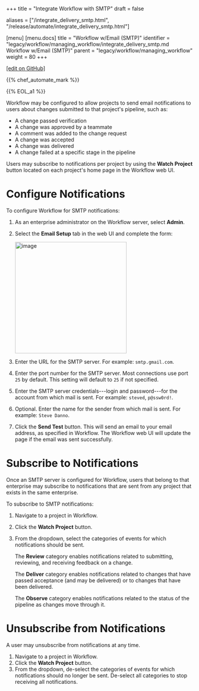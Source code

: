 +++
title = "Integrate Workflow with SMTP"
draft = false

aliases = ["/integrate_delivery_smtp.html", "/release/automate/integrate_delivery_smtp.html"]

[menu]
  [menu.docs]
    title = "Workflow w/Email (SMTP)"
    identifier = "legacy/workflow/managing_workflow/integrate_delivery_smtp.md Workflow w/Email (SMTP)"
    parent = "legacy/workflow/managing_workflow"
    weight = 80
+++    

[\[edit on GitHub\]](https://github.com/chef/chef-web-docs/blob/master/content/integrate_delivery_smtp.md)

<meta name="robots" content="noindex">

{{% chef_automate_mark %}}

{{% EOL_a1 %}}

Workflow may be configured to allow projects to send email notifications
to users about changes submitted to that project's pipeline, such as:

-   A change passed verification
-   A change was approved by a teammate
-   A comment was added to the change request
-   A change was accepted
-   A change was delivered
-   A change failed at a specific stage in the pipeline

Users may subscribe to notifications per project by using the **Watch
Project** button located on each project's home page in the Workflow web
UI.

Configure Notifications
=======================

To configure Workflow for SMTP notifications:

1.  As an enterprise administrator on the Workflow server, select
    **Admin**.

2.  Select the **Email Setup** tab in the web UI and complete the form:

    <img src="/images/delivery_integrate_smtp.svg" class="align-left" width="300" alt="image" />

3.  Enter the URL for the SMTP server. For example: `smtp.gmail.com`.

4.  Enter the port number for the SMTP server. Most connections use port
    `25` by default. This setting will default to `25` if not specified.

5.  Enter the SMTP server credentials---login and password---for the
    account from which mail is sent. For example: `steved`, `p@ssw0rd!`.

6.  Optional. Enter the name for the sender from which mail is sent. For
    example: `Steve Danno`.

7.  Click the **Send Test** button. This will send an email to your
    email address, as specified in Workflow. The Workflow web UI will
    update the page if the email was sent successfully.

Subscribe to Notifications
==========================

Once an SMTP server is configured for Workflow, users that belong to
that enterprise may subscribe to notifications that are sent from any
project that exists in the same enterprise.

To subscribe to SMTP notifications:

1.  Navigate to a project in Workflow.

2.  Click the **Watch Project** button.

3.  From the dropdown, select the categories of events for which
    notifications should be sent.

    The **Review** category enables notifications related to submitting,
    reviewing, and receiving feedback on a change.

    The **Deliver** category enables notifications related to changes
    that have passed acceptance (and may be delivered) or to changes
    that have been delivered.

    The **Observe** category enables notifications related to the status
    of the pipeline as changes move through it.

Unsubscribe from Notifications
==============================

A user may unsubscribe from notifications at any time.

1.  Navigate to a project in Workflow.
2.  Click the **Watch Project** button.
3.  From the dropdown, de-select the categories of events for which
    notifications should no longer be sent. De-select all categories to
    stop receiving all notifications.
